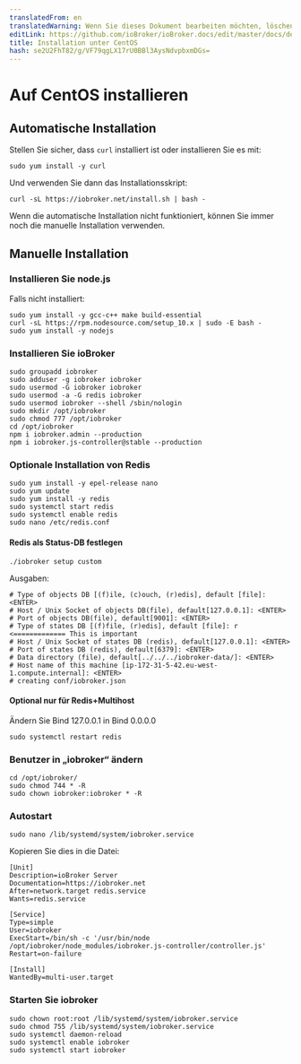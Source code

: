 ```yaml
---
translatedFrom: en
translatedWarning: Wenn Sie dieses Dokument bearbeiten möchten, löschen Sie bitte das Feld "translationsFrom". Andernfalls wird dieses Dokument automatisch erneut übersetzt
editLink: https://github.com/ioBroker/ioBroker.docs/edit/master/docs/de/install/centos.md
title: Installation unter CentOS
hash: se2U2FhT82/g/VF79qgLX17rU0BBl3AysNdvpbxmDGs=
---
```

# Auf CentOS installieren
## Automatische Installation
Stellen Sie sicher, dass `curl` installiert ist oder installieren Sie es mit:

`sudo yum install -y curl`

Und verwenden Sie dann das Installationsskript:

`curl -sL https://iobroker.net/install.sh | bash -`

Wenn die automatische Installation nicht funktioniert, können Sie immer noch die manuelle Installation verwenden.

## Manuelle Installation
### Installieren Sie node.js
Falls nicht installiert:

```
sudo yum install -y gcc-c++ make build-essential
curl -sL https://rpm.nodesource.com/setup_10.x | sudo -E bash -
sudo yum install -y nodejs
```

### Installieren Sie ioBroker
```
sudo groupadd iobroker
sudo adduser -g iobroker iobroker
sudo usermod -G iobroker iobroker
sudo usermod -a -G redis iobroker
sudo usermod iobroker --shell /sbin/nologin
sudo mkdir /opt/iobroker
sudo chmod 777 /opt/iobroker
cd /opt/iobroker
npm i iobroker.admin --production
npm i iobroker.js-controller@stable --production
```

### Optionale Installation von Redis
```
sudo yum install -y epel-release nano
sudo yum update
sudo yum install -y redis
sudo systemctl start redis
sudo systemctl enable redis
sudo nano /etc/redis.conf
```

#### Redis als Status-DB festlegen
```
./iobroker setup custom
```

Ausgaben:

```
# Type of objects DB [(f)ile, (c)ouch, (r)edis], default [file]: <ENTER>
# Host / Unix Socket of objects DB(file), default[127.0.0.1]: <ENTER>
# Port of objects DB(file), default[9001]: <ENTER>
# Type of states DB [(f)file, (r)edis], default [file]: r   <============= This is important
# Host / Unix Socket of states DB (redis), default[127.0.0.1]: <ENTER>
# Port of states DB (redis), default[6379]: <ENTER>
# Data directory (file), default[../../../iobroker-data/]: <ENTER>
# Host name of this machine [ip-172-31-5-42.eu-west-1.compute.internal]: <ENTER>
# creating conf/iobroker.json
```

#### Optional nur für Redis+Multihost
Ändern Sie Bind 127.0.0.1 in Bind 0.0.0.0

```
sudo systemctl restart redis
```

### Benutzer in „iobroker“ ändern
```
cd /opt/iobroker/
sudo chmod 744 * -R
sudo chown iobroker:iobroker * -R
```

### Autostart
```
sudo nano /lib/systemd/system/iobroker.service
```

Kopieren Sie dies in die Datei:

```
[Unit]
Description=ioBroker Server
Documentation=https://iobroker.net
After=network.target redis.service
Wants=redis.service

[Service]
Type=simple
User=iobroker
ExecStart=/bin/sh -c '/usr/bin/node /opt/iobroker/node_modules/iobroker.js-controller/controller.js'
Restart=on-failure

[Install]
WantedBy=multi-user.target
```

### Starten Sie iobroker
```
sudo chown root:root /lib/systemd/system/iobroker.service
sudo chmod 755 /lib/systemd/system/iobroker.service
sudo systemctl daemon-reload
sudo systemctl enable iobroker
sudo systemctl start iobroker
```